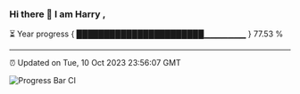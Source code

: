 ### Hi there 👋 I am Harry , 

⏳ Year progress { ███████████████████████▁▁▁▁▁▁▁ } 77.53 %

---

⏰ Updated on Tue, 10 Oct 2023 23:56:07 GMT

![Progress Bar CI](https://github.com/duykhang68/duykhang68/workflows/Progress%20Bar%20CI/badge.svg)
